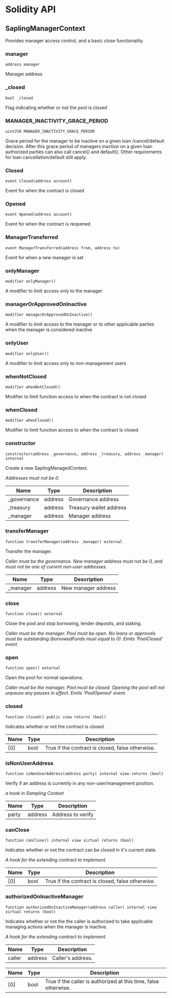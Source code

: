 # Solidity API

## SaplingManagerContext

Provides manager access control, and a basic close functionality.

### manager

```solidity
address manager
```

Manager address

### _closed

```solidity
bool _closed
```

Flag indicating whether or not the pool is closed

### MANAGER_INACTIVITY_GRACE_PERIOD

```solidity
uint256 MANAGER_INACTIVITY_GRACE_PERIOD
```

Grace period for the manager to be inactive on a given loan /cancel/default decision.
        After this grace period of managers inaction on a given loan authorized parties
        can also call cancel() and default(). Other requirements for loan cancellation/default still apply.

### Closed

```solidity
event Closed(address account)
```

Event for when the contract is closed

### Opened

```solidity
event Opened(address account)
```

Event for when the contract is reopened

### ManagerTransferred

```solidity
event ManagerTransferred(address from, address to)
```

Event for when a new manager is set

### onlyManager

```solidity
modifier onlyManager()
```

A modifier to limit access only to the manager

### managerOrApprovedOnInactive

```solidity
modifier managerOrApprovedOnInactive()
```

A modifier to limit access to the manager or to other applicable parties when the manager is considered inactive

### onlyUser

```solidity
modifier onlyUser()
```

A modifier to limit access only to non-management users

### whenNotClosed

```solidity
modifier whenNotClosed()
```

Modifier to limit function access to when the contract is not closed

### whenClosed

```solidity
modifier whenClosed()
```

Modifier to limit function access to when the contract is closed

### constructor

```solidity
constructor(address _governance, address _treasury, address _manager) internal
```

Create a new SaplingManagedContext.

_Addresses must not be 0._

| Name | Type | Description |
| ---- | ---- | ----------- |
| _governance | address | Governance address |
| _treasury | address | Treasury wallet address |
| _manager | address | Manager address |

### transferManager

```solidity
function transferManager(address _manager) external
```

Transfer the manager.

_Caller must be the governance.
     New manager address must not be 0, and must not be one of current non-user addresses._

| Name | Type | Description |
| ---- | ---- | ----------- |
| _manager | address | New manager address |

### close

```solidity
function close() external
```

Close the pool and stop borrowing, lender deposits, and staking.

_Caller must be the manager.
     Pool must be open.
     No loans or approvals must be outstanding (borrowedFunds must equal to 0).
     Emits 'PoolClosed' event._

### open

```solidity
function open() external
```

Open the pool for normal operations.

_Caller must be the manager.
     Pool must be closed.
     Opening the pool will not unpause any pauses in effect.
     Emits 'PoolOpened' event._

### closed

```solidity
function closed() public view returns (bool)
```

Indicates whether or not the contract is closed.

| Name | Type | Description |
| ---- | ---- | ----------- |
| [0] | bool | True if the contract is closed, false otherwise. |

### isNonUserAddress

```solidity
function isNonUserAddress(address party) internal view returns (bool)
```

Verify if an address is currently in any non-user/management position.

_a hook in Sampling Context_

| Name | Type | Description |
| ---- | ---- | ----------- |
| party | address | Address to verify |

### canClose

```solidity
function canClose() internal view virtual returns (bool)
```

Indicates whether or not the contract can be closed in it's current state.

_A hook for the extending contract to implement._

| Name | Type | Description |
| ---- | ---- | ----------- |
| [0] | bool | True if the contract is closed, false otherwise. |

### authorizedOnInactiveManager

```solidity
function authorizedOnInactiveManager(address caller) internal view virtual returns (bool)
```

Indicates whether or not the the caller is authorized to take applicable managing actions when the
        manager is inactive.

_A hook for the extending contract to implement._

| Name | Type | Description |
| ---- | ---- | ----------- |
| caller | address | Caller's address. |

| Name | Type | Description |
| ---- | ---- | ----------- |
| [0] | bool | True if the caller is authorized at this time, false otherwise. |

